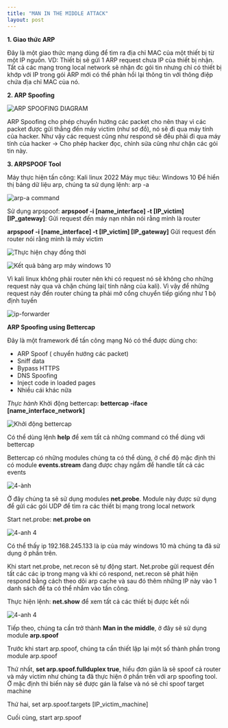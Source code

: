 ```yaml
---
title: "MAN IN THE MIDDLE ATTACK"
layout: post
---
```



**1. Giao thức ARP**

Đây là một giao thức mạng dùng để tìm ra địa chỉ MAC của một thiết bị từ một IP nguồn.
VD: Thiết bị sẽ gửi 1 ARP request chưa IP của thiết bị nhận. Tất cả các mạng trong local network sẽ nhận đc gói tin nhưng chỉ có thiết bị khớp với IP trong gói ARP mới có thể phản hồi lại thông tin với thông điệp chứa địa chỉ MAC của nó.

**2. ARP Spoofing**

![ARP SPOOFING DIAGRAM](https://dsm01pap003files.storage.live.com/y4mF4Cj0m0f88khpHqP9g5cE9dUjUv3O8uMex1DlpNnTBfCrvZs3Jwp-wh9GYsOTdr_PwLvsiuh-Ooa2X-0obMbBl-6Uct0YWsvsaAxCiEz1vAb48IyOJJ-dWn-vI7O2DYY7AxfN7QQzGDb3Mnh6qwQhWEaWQCG_TzD_R0ybvqgV9rgLO6bczPm4-L8Ey9sA5ZrUVhOEtP9OrYuLfRtHHeY00yXBfph61Kv3gghUXQof20?width=570&height=295&cropmode=center)

ARP Spoofing cho phép chuyển hướng các packet cho nên thay vì các packet được gửi thẳng đến máy victim (như sơ đồ), nó sẽ đi qua máy tính của hacker. Như vậy các request cũng như respond sẽ đều phải đi qua máy tính của hacker → Cho phép hacker đọc, chỉnh sửa cũng như chặn các gói tin này.

**3. ARPSPOOF Tool**

Máy thực hiện tấn công: Kali linux 2022
Máy mục tiêu: Windows 10
Để hiển thị bảng dữ liệu arp, chúng ta sử dụng lệnh: arp -a


![arp-a command](https://dsm01pap003files.storage.live.com/y4mmbreHb3jLMQUv_VbUu8qTytNZrJiLXlc8GGAc4ZLswe5m0Sc8YpBjjsxXaxtTLLBrKE2tNZlMTxCNaBhxvJ0MO7sIZoEOOGgnTFZZRGnnc7zEsl3mz_JESvaLZAkkFalQVPVlSfaE7UnjXGziE9ADuLF6ToxDwWrVql9BGhemdBpJ1Aja3abAXeHiZi-LWdgUg4tBNzoKEigjzZ4Vf6W4v082UjZVnh_jPKL5ts6U9U?encodeFailures=1&width=622&height=99)

Sử dụng arpspoof:
**arpspoof -i [name_interface] -t [IP_victim] [IP_gateway]**: Gửi request đến máy nạn nhân nói rằng mình là router

**arpspoof -i [name_interface] -t [IP_victim] [IP_gateway]** Gửi request đến router nói rằng mình là máy victim

![Thực hiện chạy đồng thời](https://dsm01pap003files.storage.live.com/y4mp7nXvbDiG7iL79j6b6-xYkLCXkNGyniUPj9-I3J7GC3cbMFeoBoGvYjOCAEAIK4GnUatWlVKJ8MiP4fUNNtf11DuqzsOb4XE6GCfn7uKAAW0WqaTmQWe0ExBhVBhMsltOtKQ-rqlFZ1EicJP2G9r-NJrhXbief0_iwnhobdzGh7ND5p2ZQWpYYCk4ZzORhAtguJT1HinI8--lwwzX-FODy6VXVPDcIgnN6-M2zvWHyw?encodeFailures=1&width=622&height=225)


![Kết quả bảng arp máy windows 10](https://dsm01pap003files.storage.live.com/y4mGx4BSzVSE2MNv5fsftE8kJ_UX_t_1RvXI2Dh4_1wvv5JftoZsHK4bAyPehrm8aJTcdtyduYSr3OCFAx9KR24iBijghpB4R4tv6WQR8cB3u6K0dkpicbr-rNYIBz1rKQbWc4OghcmFKxagf-yOQoxQmt4mjP1NL7GUPYF0SDIdvTd1y2oc7moLBguP72Yr1EBn_fWPnbn_Fj-9LrUhB07vaprFlUPY_x4MKLUJXwl_mE?encodeFailures=1&width=561&height=327)

Vì kali linux không phải router nên khi có request nó sẽ không cho những request này qua và chặn chúng lại( tính năng của kali). Vì vậy để những request này đến router chúng ta phải mở cổng chuyển tiếp giống như 1 bộ định tuyến

![ip-forwarder](https://dsm01pap003files.storage.live.com/y4m6cq5Wuj7nNlM_9GnYxDw9DmcnmVIAhnkAOkSvQH_HDLNykDcrqrfye7BaVwRBwbMrhzv5zftqT-ezfU8hBQvmA6UxjygqyRR0tSZhL2ZyCWa3fhD4P3adJhedpkkjy-f02u_xgnGr-tcVL94D1SwcayDkq3Nwvs_4Uvl7x7ILjqrZUO60gRUV2ccp6v0-hjXOqKnDncSxYff3WEt8AyrNVxZmZobU-Ww35TJe6_vtcE?encodeFailures=1&width=444&height=82)

**ARP Spoofing using Bettercap**

Đây là một framework để tấn công mạng
Nó có thể được dùng cho:
- ARP Spoof ( chuyển hướng các packet)
- Sniff data
- Bypass HTTPS
- DNS Spoofing
- Inject code in loaded pages
- Nhiều cái khác nữa

*Thực hành*
Khởi động bettercap: **bettercap -iface [name_interface_network]**

![Khởi động bettercap](https://dsm01pap003files.storage.live.com/y4mn5PxTqiiSL-EGqTGjCbgh0RUunlGcAuX9hi5D-CVOetujyhQUjjX6FiP35Hfi5pkivZT9DqqAJZx68oD5yUx1X3jtzK6BxmMdyzwxyZwWflr7R80xRpDOTm5FS2J1Od0bwLm0YFAlxNCZdDYIDWbi6mp9EmkhbTIotx4-feVZy6PIxHetzT1BlUCNoDvnhFYq8IEna5nJYVlSetFHxv87Ww6NjzMkYizkM8qiZAVVL8?encodeFailures=1&width=623&height=208)

Có thể dùng lệnh **help** để xem tất cả những command có thể dùng với bettercap

Bettercap có những modules chúng ta có thể dùng, ở chế độ mặc định thì có module **events.stream** đang được chạy ngầm để handle tất cả các events

![4-ành](https://dsm01pap003files.storage.live.com/y4mTZRE7Ajw1kekpvlj_JtNT__U9CoQgwZKvBqqUhec4e2MfC_S4lKl-re1mJad8OBHBOEcLixBIcc9fJ0x7ma89hfrqxjnppAgJVldM9M0QsNDxrhQeUvOI10DhVM4Sxmr9dz04tllsAKw03YetHvbSQ8xiO88Sq4REALFiSXQXLafTiI6frxrZsqtfm7mu1xmqgENX3V2uauC4nJuJHJX8hpbHrbZiqKzHGcY3suxX0o?encodeFailures=1&width=245&height=322)

Ở đây chúng ta sẽ sử dụng modules **net.probe**. Module này được sử dụng để gửi các gói UDP để tìm ra các thiết bị mạng trong local network

Start net.probe: **net.probe on**

![4-anh 4](https://dsm01pap003files.storage.live.com/y4mjw7dqDTOMBBUBZC_PnES3R9QBPVdC-RRUrFmu7nrOr_k4LH3AMNfkdEYzGD_zKrzFTfBImnPwj0vPiuCyWmXK_i3oFo7qbq5-Bl9-MjP2FRjhNzxDAtiJylpuXO1VLIgBP3oM0sqbiu-NUZ753qKL8XkdxqUkFnf9a-o6q9Z38SpIl3sNee4JuDLIR-TBUKYutXMrZUBukdBhJRAidAImVpNnojxBDmoqfHzlTltJU0?encodeFailures=1&width=628&height=154)

Có thể thấy ip 192.168.245.133 là ip của máy windows 10 mà chúng ta đã sử dụng ở phần trên.

Khi start net.probe, net.recon sẽ tự động start. Net.probe gửi request đến tất các các ip trong mạng và khi có respond, net.recon sẽ phát hiện respond bằng cách theo dõi arp cache và sau đó thêm những IP này vào 1 danh sách để ta có thể nhắm vào tấn công.

Thực hiện lệnh: **net.show** để xem tất cả các thiết bị được kết nối

![4-anh 4](https://dsm01pap003files.storage.live.com/y4mxQXSIr3u9sin7WujMAjdwdgbDQUZeo8b8K9ZnFDmP2ymnF263A8SSTXbnCGMcymwq1GZt0RkQt3jy5mA-_c_6gkuXLE7hQIMCgn3wXyLteZeaSGygks_IvdB3VGzQx5g9BUKoBY1qNsCmtR_YFTFmJfPoB1EpqEaZLOyZq83HpHr3UKWIPNbCcHF7n1sAhqMhJf6biNQvWjFzsl_SAvohT_9Vo3LCj53npnk6c_GF2w?encodeFailures=1&width=624&height=187)

Tiếp theo, chúng ta cần trở thành **Man in the middle**, ở đây sẽ sử dụng module **arp.spoof** 

Trước khi start arp.spoof, chúng ta cần thiết lập lại một số thành phần trong module arp.spoof

Thứ nhất, **set arp.spoof.fullduplex true**, hiểu đơn giản là sẽ spoof cả router và máy victim như chúng ta đã thực hiện ở phần trên với arp spoofing tool. Ở mặc định thì biến này sẽ được gán là false và nó sẽ chỉ spoof target machine

Thứ hai, set arp.spoof.targets [IP_victim_machine]

Cuối cùng, start arp.spoof








